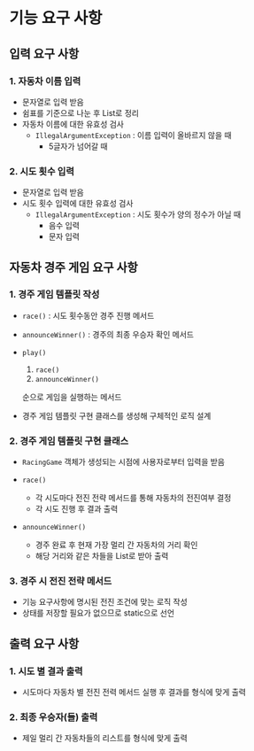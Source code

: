# **기능 요구 사항**

## 입력 요구 사항

### 1. 자동차 이름 입력

- 문자열로 입력 받음
- 쉼표를 기준으로 나눈 후 List로 정리
- 자동차 이름에 대한 유효성 검사
    - `IllegalArgumentException` : 이름 입력이 올바르지 않을 때
        - 5글자가 넘어갈 때

### 2. 시도 횟수 입력

- 문자열로 입력 받음
- 시도 횟수 입력에 대한 유효성 검사
    - `IllegalArgumentException` : 시도 횟수가 양의 정수가 아닐 때
        - 음수 입력
        - 문자 입력

## 자동차 경주 게임 요구 사항

### 1. 경주 게임 템플릿 작성

- `race()` : 시도 횟수동안 경주 진행 메서드
- `announceWinner()` : 경주의 최종 우승자 확인 메서드
- `play()`
  1. `race()`
  2. `announceWinner()`
    
    순으로 게임을 실행하는 메서드
    
- 경주 게임 템플릿 구현 클래스를 생성해 구체적인 로직 설계

### 2. 경주 게임 템플릿 구현 클래스

- `RacingGame` 객체가 생성되는 시점에 사용자로부터 입력을 받음

- `race()`
    - 각 시도마다 전진 전략 메서드를 통해 자동차의 전진여부 결정
    - 각 시도 진행 후 결과 출력
- `announceWinner()`
    - 경주 완료 후 현재 가장 멀리 간 자동차의 거리 확인
    - 해당 거리와 같은 차들을 List로 받아 출력

### 3. 경주 시 전진 전략 메서드

- 기능 요구사항에 명시된 전진 조건에 맞는 로직 작성
- 상태를 저장할 필요가 없으므로 static으로 선언

## 출력 요구 사항

### 1. 시도 별 결과 출력

- 시도마다 자동차 별 전진 전력 메서드 실행 후 결과를 형식에 맞게 출력

### 2. 최종 우승자(들) 출력

- 제일 멀리 간 자동차들의 리스트를 형식에 맞게 출력
